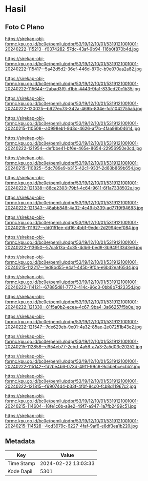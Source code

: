 # Hasil

## Foto C Plano

https://sirekap-obj-formc.kpu.go.id/bc0e/pemilu/pdpr/53/19/12/10/01/5319121001001-20240222-115213--f0374282-57dc-43af-9b94-116b0f870b4d.jpg

https://sirekap-obj-formc.kpu.go.id/bc0e/pemilu/pdpr/53/19/12/10/01/5319121001001-20240222-115417--5a42d5d2-36ef-446d-870c-b9e070aa2a82.jpg

https://sirekap-obj-formc.kpu.go.id/bc0e/pemilu/pdpr/53/19/12/10/01/5319121001001-20240222-115644--2abad3f9-d1bb-4443-9fa1-833ed20c1b35.jpg

https://sirekap-obj-formc.kpu.go.id/bc0e/pemilu/pdpr/53/19/12/10/01/5319121001001-20240222-120025--b927ec73-342a-469b-834e-fc51042755a5.jpg

https://sirekap-obj-formc.kpu.go.id/bc0e/pemilu/pdpr/53/19/12/10/01/5319121001001-20240215-110508--a0998eb1-9d3c-4626-af7b-4faa99b04614.jpg

https://sirekap-obj-formc.kpu.go.id/bc0e/pemilu/pdpr/53/19/12/10/01/5319121001001-20240222-121954--defbbe41-bf6e-465e-8654-22956950e3cd.jpg

https://sirekap-obj-formc.kpu.go.id/bc0e/pemilu/pdpr/53/19/12/10/01/5319121001001-20240215-110825--5dc789e9-b315-42c1-933f-2d63b869b654.jpg

https://sirekap-obj-formc.kpu.go.id/bc0e/pemilu/pdpr/53/19/12/10/01/5319121001001-20240222-121338--88ce2303-79bf-4c64-9611-6f1a7338502e.jpg

https://sirekap-obj-formc.kpu.go.id/bc0e/pemilu/pdpr/53/19/12/10/01/5319121001001-20240222-121343--48abb848-4a32-4c49-b339-ad77f9f94683.jpg

https://sirekap-obj-formc.kpu.go.id/bc0e/pemilu/pdpr/53/19/12/10/01/5319121001001-20240215-111927--dd0151ee-dd16-4bb1-9edd-2d2994eef084.jpg

https://sirekap-obj-formc.kpu.go.id/bc0e/pemilu/pdpr/53/19/12/10/01/5319121001001-20240222-113650--57ca513a-4c35-4db6-bed9-3b949133d3e6.jpg

https://sirekap-obj-formc.kpu.go.id/bc0e/pemilu/pdpr/53/19/12/10/01/5319121001001-20240215-112217--1ed8bd55-e4af-445b-9f0a-e6bd2eaf65d4.jpg

https://sirekap-obj-formc.kpu.go.id/bc0e/pemilu/pdpr/53/19/12/10/01/5319121001001-20240222-114121--67885d81-7772-414c-96c3-0bb8b7d2335d.jpg

https://sirekap-obj-formc.kpu.go.id/bc0e/pemilu/pdpr/53/19/12/10/01/5319121001001-20240222-121330--81f5a0b2-ecea-4c67-9ba4-3a66257f5b0e.jpg

https://sirekap-obj-formc.kpu.go.id/bc0e/pemilu/pdpr/53/19/12/10/01/5319121001001-20240222-121547--7de629eb-9e01-4a32-85ae-2e07251b43e2.jpg

https://sirekap-obj-formc.kpu.go.id/bc0e/pemilu/pdpr/53/19/12/10/01/5319121001001-20240215-112858--d954eb77-2ebd-4a56-a7a3-2a5d03e20252.jpg

https://sirekap-obj-formc.kpu.go.id/bc0e/pemilu/pdpr/53/19/12/10/01/5319121001001-20240222-115142--fd2be4b6-073d-49f1-99c9-9c5bebcecbb2.jpg

https://sirekap-obj-formc.kpu.go.id/bc0e/pemilu/pdpr/53/19/12/10/01/5319121001001-20240222-121815--f69074d4-b33f-4f0f-8cc0-fcb8d11967c2.jpg

https://sirekap-obj-formc.kpu.go.id/bc0e/pemilu/pdpr/53/19/12/10/01/5319121001001-20240215-114604--18fe1c6b-a8e2-49f7-a947-1a7fb2499c51.jpg

https://sirekap-obj-formc.kpu.go.id/bc0e/pemilu/pdpr/53/19/12/10/01/5319121001001-20240215-114528--4cd3979c-6227-4faf-9af6-e8df3ea1b220.jpg


## Metadata

| Key        | Value               |
| ---------- | ------------------- |
| Time Stamp | 2024-02-22 13:03:33 |
| Kode Dapil | 5301                |



